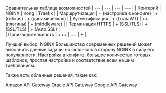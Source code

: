 
 Сравнительная таблица возможностей 
| --- | --- | --- | --- |
| Критерий           | NGINX                   |	Kong	        | Traefik	         |
| Маршрутизация      |	+ (настройка в конфиге) |	+ (гибкая)   | + (динамическая)	|
| Аутентификация     |	+ (Lua/JWT)             |	++ (плагины) |	+ (middleware)	  |
| Терминация HTTPS   |	+ (SSL/TLS)             |	+ (SSL/TLS)  | 	+ (Auto SSL)    |	
| Производительность |	+++                     | 	++          |	               + |

Лучший выбор: NGINX
Большинство современных решений может выполнить данные задачи, но склонюсь в сторону NGINX в силу его популярности. Настройка в конфиге, большое количество готовых шаблонов, простая настройка и соответствие всем нашим требованиям. 

 Также есть облачные решения, такие как:

Amazon API Gateway
Oracle API Gateway
Google API Gateway
